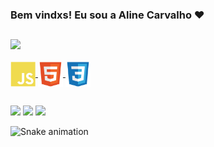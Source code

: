 ### Bem vindxs! Eu sou a Aline Carvalho ❤️

##

<div>
<a href="https://github.com/alinecarvalhoz">
  <img height="180em" src="https://github-readme-stats.vercel.app/api/top-langs/?username=alinecarvalhoz&layout=compact&langs_count=7&theme=dracula"/>
</div>

  <div style="display: inline_block"><br>
  <img align="center" alt="Aline-Js" height="40" width="40" src="https://raw.githubusercontent.com/devicons/devicon/master/icons/javascript/javascript-plain.svg">
  <img align="center" alt="Aline-HTML" height="40" width="40" src="https://raw.githubusercontent.com/devicons/devicon/master/icons/html5/html5-original.svg">
  <img align="center" alt="Aline-CSS" height="40" width="40" src="https://raw.githubusercontent.com/devicons/devicon/master/icons/css3/css3-original.svg">
</div>
  
   ##
  
  <div> 
  <a href="https://instagram.com/aline_z12" target="_blank"><img src="https://img.shields.io/badge/-Instagram-%23E4405F?style=for-the-badge&logo=instagram&logoColor=white" target="_blank"></a>
  <a href = "mailto:alinecarvalho.2002@gmail.com@gmail.com"><img src="https://img.shields.io/badge/-Gmail-%23333?style=for-the-badge&logo=gmail&logoColor=white" target="_blank"></a>
  <a href="https://www.linkedin.com/in/aline-carvalho-b94931207/" target="_blank"><img src="https://img.shields.io/badge/-LinkedIn-%230077B5?style=for-the-badge&logo=linkedin&logoColor=white" target="_blank"></a> 
 
 ![Snake animation](https://github.com/alinecarvalhoz/alinecarvalhoz/blob/output/github-contribution-grid-snake.svg)

